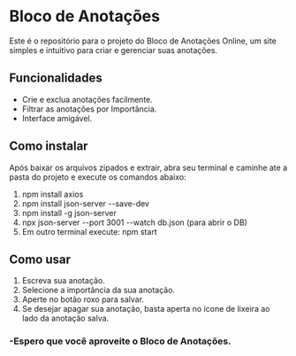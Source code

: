 # Bloco de Anotações
Este é o repositório para o projeto do Bloco de Anotações Online, um site simples e intuitivo para criar e gerenciar suas anotações.

## Funcionalidades

- Crie e exclua anotações facilmente.
- Filtrar as anotações por Importância.
- Interface amigável.

## Como instalar
Após baixar os arquivos zipados e extrair, abra seu terminal e caminhe ate a pasta do projeto e execute os comandos abaixo:
1. npm install axios
2. npm install json-server --save-dev
3. npm install -g json-server
4. npx json-server --port 3001 --watch db.json  (para abrir o DB)
5. Em outro terminal execute: npm start

## Como usar
1. Escreva sua anotação.
2. Selecione a importância da sua anotação.
3. Aperte no botão roxo para salvar.
4. Se desejar apagar sua anotação, basta aperta no icone de lixeira ao lado da anotação salva.

### -Espero que você aproveite o Bloco de Anotações.
